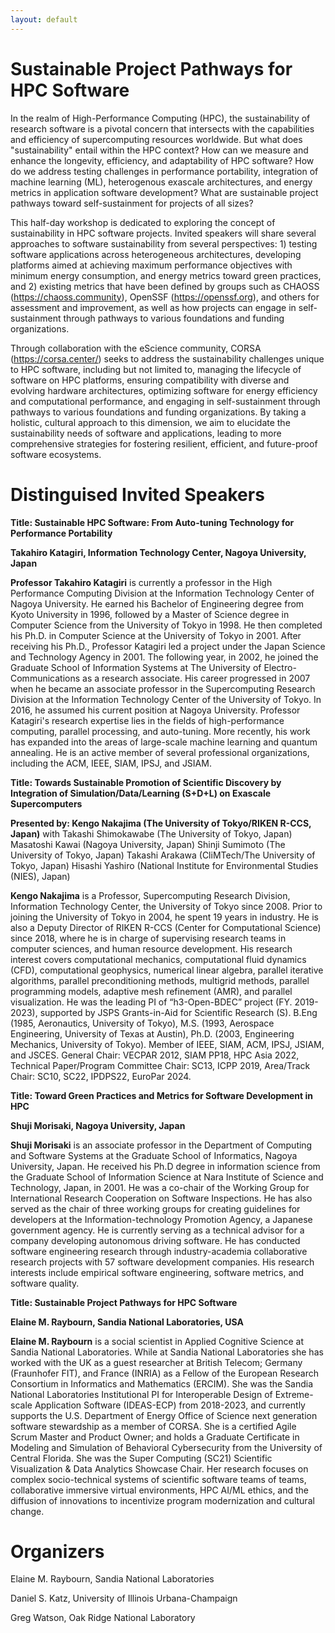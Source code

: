 ```yaml
---
layout: default
---
```


# Sustainable Project Pathways for HPC Software

In the realm of High-Performance Computing (HPC), the sustainability of research software is a pivotal concern that intersects with the capabilities and efficiency of supercomputing resources worldwide. But what does "sustainability" entail within the HPC context? How can we measure and enhance the longevity, efficiency, and adaptability of HPC software? How do we address testing challenges in performance portability, integration of machine learning (ML), heterogenous exascale architectures, and energy metrics in application software development? What are sustainable project pathways toward self-sustainment for projects of all sizes? 

This half-day workshop is dedicated to exploring the concept of sustainability in HPC software projects. Invited speakers will share several approaches to software sustainability from several perspectives: 1) testing software applications across heterogeneous architectures, developing platforms aimed at achieving maximum performance objectives with minimum energy consumption, and energy metrics toward green practices, and 2) existing metrics that have been defined by groups such as CHAOSS (https://chaoss.community), OpenSSF (https://openssf.org), and others for assessment and improvement, as well as how projects can engage in self-sustainment through pathways to various foundations and funding organizations. 

Through collaboration with the eScience community, CORSA (https://corsa.center/) seeks to address the sustainability challenges unique to HPC software, including but not limited to, managing the lifecycle of software on HPC platforms, ensuring compatibility with diverse and evolving hardware architectures, optimizing software for energy efficiency and computational performance, and engaging in self-sustainment through pathways to various foundations and funding organizations. By taking a holistic, cultural approach to this dimension, we aim to elucidate the sustainability needs of software and applications, leading to more comprehensive strategies for fostering resilient, efficient, and future-proof software ecosystems.

# Distinguised Invited Speakers
**Title: Sustainable HPC Software: From Auto-tuning Technology for Performance Portability**

**Takahiro Katagiri, Information Technology Center, Nagoya University, Japan**

**Professor Takahiro Katagiri** is currently a professor in the High Performance Computing Division at the Information Technology Center of Nagoya University. He earned his Bachelor of Engineering degree from Kyoto University in 1996, followed by a Master of Science degree in Computer Science from the University of Tokyo in 1998. He then completed his Ph.D. in Computer Science at the University of Tokyo in 2001. After receiving his Ph.D., Professor Katagiri led a project under the Japan Science and Technology Agency in 2001. The following year, in 2002, he joined the Graduate School of Information Systems at The University of Electro-Communications as a research associate. His career progressed in 2007 when he became an associate professor in the Supercomputing Research Division at the Information Technology Center of the University of Tokyo. In 2016, he assumed his current position at Nagoya University. Professor Katagiri's research expertise lies in the fields of high-performance computing, parallel processing, and auto-tuning. More recently, his work has expanded into the areas of large-scale machine learning and quantum annealing. He is an active member of several professional organizations, including the ACM, IEEE, SIAM, IPSJ, and JSIAM.

**Title: Towards Sustainable Promotion of Scientific Discovery by Integration of Simulation/Data/Learning (S+D+L) on Exascale Supercomputers**

**Presented by: Kengo Nakajima (The University of Tokyo/RIKEN R-CCS, Japan)**
with Takashi Shimokawabe (The University of Tokyo, Japan)
Masatoshi Kawai (Nagoya University, Japan)
Shinji Sumimoto (The University of Tokyo, Japan)
Takashi Arakawa (CliMTech/The University of Tokyo, Japan)
Hisashi Yashiro (National Institute for Environmental Studies (NIES), Japan)

**Kengo Nakajima** is a Professor, Supercomputing Research Division, Information Technology Center, the University of Tokyo since 2008. Prior to joining the University of Tokyo in 2004, he spent 19 years in industry. He is also a Deputy Director of RIKEN R-CCS (Center for Computational Science) since 2018, where he is in charge of supervising research teams in computer sciences, and human resource development. His research interest covers computational mechanics, computational fluid dynamics (CFD), computational geophysics, numerical linear algebra, parallel iterative algorithms, parallel preconditioning methods, multigrid methods, parallel programming models, adaptive mesh refinement (AMR), and parallel visualization. He was the leading PI of “h3-Open-BDEC” project (FY. 2019-2023), supported by JSPS Grants-in-Aid for Scientific Research (S). B.Eng (1985, Aeronautics, University of Tokyo), M.S. (1993, Aerospace Engineering, University of Texas at Austin), Ph.D. (2003, Engineering Mechanics, University of Tokyo). Member of IEEE, SIAM, ACM, IPSJ, JSIAM, and JSCES. General Chair: VECPAR 2012, SIAM PP18, HPC Asia 2022, Technical Paper/Program Committee Chair: SC13, ICPP 2019, Area/Track Chair: SC10, SC22, IPDPS22, EuroPar 2024.

**Title: Toward Green Practices and Metrics for Software Development in HPC**

**Shuji Morisaki, Nagoya University, Japan**

**Shuji Morisaki** is an associate professor in the Department of Computing and Software Systems at the Graduate School of Informatics, Nagoya University, Japan. He received his Ph.D degree in information science from the Graduate School of Information Science at Nara Institute of Science and Technology, Japan, in 2001. He was a co-chair of the Working Group for International Research Cooperation on Software Inspections. He has also served as the chair of three working groups for creating guidelines for developers at the Information-technology Promotion Agency, a Japanese government agency. He is currently serving as a technical advisor for a company developing autonomous driving software. He has conducted software engineering research through industry-academia collaborative research projects with 57 software development companies. His research interests include empirical software engineering, software metrics, and software quality.

**Title: Sustainable Project Pathways for HPC Software**

**Elaine M. Raybourn, Sandia National Laboratories, USA**

**Elaine M. Raybourn** is a social scientist in Applied Cognitive Science at Sandia National Laboratories. While at Sandia National Laboratories she has worked with the UK as a guest researcher at British Telecom; Germany (Fraunhofer FIT), and France (INRIA) as a Fellow of the European Research Consortium in Informatics and Mathematics (ERCIM). She was the Sandia National Laboratories Institutional PI for Interoperable Design of Extreme-scale Application Software (IDEAS-ECP) from 2018-2023, and currently supports the U.S. Department of Energy Office of Science next generation software stewardship as a member of CORSA. She is a certified Agile Scrum Master and Product Owner; and holds a Graduate Certificate in Modeling and Simulation of Behavioral Cybersecurity from the University of Central Florida. She was the Super Computing (SC21) Scientific Visualization & Data Analytics Showcase Chair. Her research focuses on complex socio-technical systems of scientific software teams of teams, collaborative immersive virtual environments, HPC AI/ML ethics, and the diffusion of innovations to incentivize program modernization and cultural change. 
 
# Organizers
Elaine M. Raybourn, Sandia National Laboratories

Daniel S. Katz, University of Illinois Urbana-Champaign

Greg Watson, Oak Ridge National Laboratory
